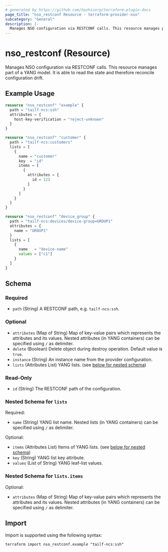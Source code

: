 ```yaml
---
# generated by https://github.com/hashicorp/terraform-plugin-docs
page_title: "nso_restconf Resource - terraform-provider-nso"
subcategory: "General"
description: |-
  Manages NSO configuration via RESTCONF calls. This resource manages part of a YANG model. It is able to read the state and therefore reconcile configuration drift.
---
```


# nso_restconf (Resource)

Manages NSO configuration via RESTCONF calls. This resource manages part of a YANG model. It is able to read the state and therefore reconcile configuration drift.

## Example Usage

```terraform
resource "nso_restconf" "example" {
  path = "tailf-ncs:ssh"
  attributes = {
    host-key-verification = "reject-unknown"
  }
}

resource "nso_restconf" "customer" {
  path = "tailf-ncs:customers"
  lists = [
    {
      name = "customer"
      key  = "id"
      items = [
        {
          attributes = {
            id = 123
          }
        }
      ]
    }
  ]
}

resource "nso_restconf" "device_group" {
  path = "tailf-ncs:devices/device-group=GROUP1"
  attributes = {
    name = "GROUP1"
  }
  lists = [
    {
      name   = "device-name"
      values = ["c1"]
    }
  ]
}
```

<!-- schema generated by tfplugindocs -->
## Schema

### Required

- `path` (String) A RESTCONF path, e.g. `tailf-ncs:ssh`.

### Optional

- `attributes` (Map of String) Map of key-value pairs which represents the attributes and its values. Nested attributes (in YANG containers) can be specified using `/` as delimiter.
- `delete` (Boolean) Delete object during destroy operation. Default value is `true`.
- `instance` (String) An instance name from the provider configuration.
- `lists` (Attributes List) YANG lists. (see [below for nested schema](#nestedatt--lists))

### Read-Only

- `id` (String) The RESTCONF path of the configuration.

<a id="nestedatt--lists"></a>
### Nested Schema for `lists`

Required:

- `name` (String) YANG list name. Nested lists (in YANG containers) can be specified using `/` as delimiter.

Optional:

- `items` (Attributes List) Items of YANG lists. (see [below for nested schema](#nestedatt--lists--items))
- `key` (String) YANG list key attribute.
- `values` (List of String) YANG leaf-list values.

<a id="nestedatt--lists--items"></a>
### Nested Schema for `lists.items`

Optional:

- `attributes` (Map of String) Map of key-value pairs which represents the attributes and its values. Nested attributes (in YANG containers) can be specified using `/` as delimiter.

## Import

Import is supported using the following syntax:

```shell
terraform import nso_restconf.example "tailf-ncs:ssh"
```
